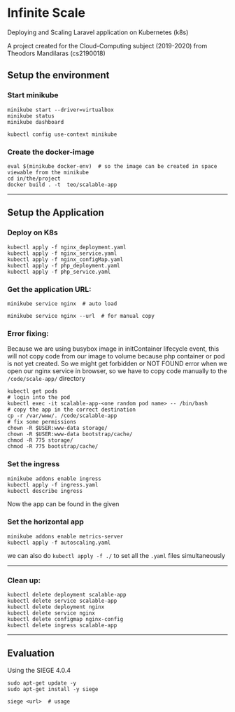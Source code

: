 # Infinite Scale 
Deploying and Scaling Laravel application on Kubernetes (k8s)

A project created for the Cloud-Computing subject (2019-2020)
from Theodors Mandilaras (cs2190018)

## Setup the environment
### Start minikube

```
minikube start --driver=virtualbox
minikube status
minikube dashboard

kubectl config use-context minikube
```

### Create the docker-image

```
eval $(minikube docker-env)  # so the image can be created in space viewable from the minikube
cd in/the/project
docker build . -t  teo/scalable-app 
```

---

## Setup the Application
### Deploy on K8s

```
kubectl apply -f nginx_deployment.yaml 
kubectl apply -f nginx_service.yaml
kubectl apply -f nginx_configMap.yaml
kubectl apply -f php_deployment.yaml 
kubectl apply -f php_service.yaml
```

### Get the application URL:

```
minikube service nginx  # auto load

minikube service nginx --url  # for manual copy
```

### Error fixing: 
Because we are using busybox image in initContainer lifecycle event, this will not copy code from our image to volume because php container or pod is not yet created. So we might get forbidden or NOT FOUND error when we open our nginx service in browser, so we have to copy code manually to the `/code/scale-app/` directory

```
kubectl get pods
# login into the pod
kubectl exec -it scalable-app-<one random pod name> -- /bin/bash
# copy the app in the correct destination
cp -r /var/www/. /code/scalable-app
# fix some permissions
chown -R $USER:www-data storage/
chown -R $USER:www-data bootstrap/cache/
chmod -R 775 storage/
chmod -R 775 bootstrap/cache/
```

### Set the ingress

```
minikube addons enable ingress
kubectl apply -f ingress.yaml
kubectl describe ingress

```

Now the app can be found in the given <url>

### Set the horizontal app

```
minikube addons enable metrics-server
kubectl apply -f autoscaling.yaml
```

we can also do `kubectl apply -f ./` to set all the `.yaml` files simultaneously

---

### Clean up:

```
kubectl delete deployment scalable-app
kubectl delete service scalable-app
kubectl delete deployment nginx
kubectl delete service nginx
kubectl delete configmap nginx-config
kubectl delete ingress scalable-app
```

---

## Evaluation

Using the SIEGE 4.0.4
<info and setup instructions>

```
sudo apt-get update -y
sudo apt-get install -y siege

siege <url>  # usage
```
